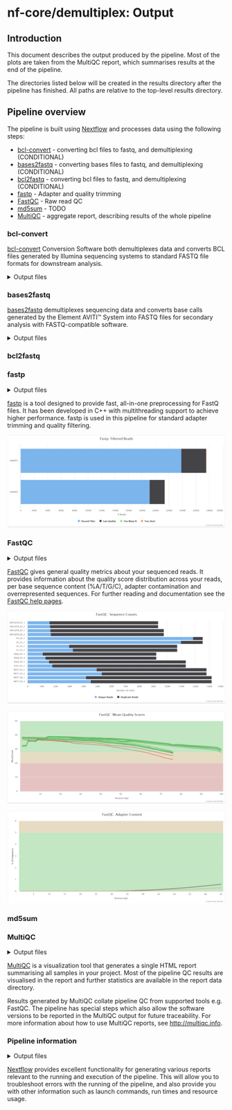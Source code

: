 # nf-core/demultiplex: Output

## Introduction

This document describes the output produced by the pipeline. Most of the plots are taken from the MultiQC report, which summarises results at the end of the pipeline.

The directories listed below will be created in the results directory after the pipeline has finished. All paths are relative to the top-level results directory.

## Pipeline overview

The pipeline is built using [Nextflow](https://www.nextflow.io/) and processes data using the following steps:

- [bcl-convert](#bcl-convert) - converting bcl files to fastq, and demultiplexing (CONDITIONAL)
- [bases2fastq](#bases2fastq) - converting bases files to fastq, and demultiplexing (CONDITIONAL)
- [bcl2fastq](#bcl2fastq) - converting bcl files to fastq, and demultiplexing (CONDITIONAL)
- [fastp](#fastp) - Adapter and quality trimming
- [FastQC](#fastqc) - Raw read QC
- [md5sum](#md5sum) - TODO
- [MultiQC](#multiqc) - aggregate report, describing results of the whole pipeline

### bcl-convert

[bcl-convert](https://support.illumina.com/sequencing/sequencing_software/bcl-convert.html) Conversion Software both demultiplexes data and converts BCL files generated by Illumina sequencing systems to standard FASTQ file formats for downstream analysis.

<details markdown="1">
<summary>Output files</summary>

- `samplename/sample.fastq.gz`
  - Untrimmed raw fastq files

</details>

### bases2fastq

[bases2fastq](https://go.elementbiosciences.com/bases2fastq-download) demultiplexes sequencing data and converts base calls generated by the Element AVITI™ System into FASTQ files for secondary analysis with FASTQ-compatible software.

<details markdown="1">
<summary>Output files</summary>

| File                      | Directory        | Description                                                                      |
| :------------------------ | :--------------- | :------------------------------------------------------------------------------- |
| `bases2fastq.log`         | info             | Log file that records software events                                            |
| HTML QC report            | Root             | Interactive report on run performance and quality                                |
| FASTQ                     | Samples/{sample} | The primary output of Bases2Fastq                                                |
| `Metrics.csv`             | Root             | Statistics for each lane: mismatch rates, percent assigned, and per-sample yield |
| `RunManifest.csv`         | Root             | The AOS- or user-created run manifest                                            |
| `RunManifestErrors.json`  | info             | A record of errors in the run manifest                                           |
| `RunParameters.json`      | Root             | A copy of the original run parameters file                                       |
| `RunStats.json`           | Root             | Information on run performance                                                   |
| Sample statistics         | Samples/{sample} | Information on the performance of each sample in the run                         |
| `UnassignedSequences.csv` | Root             | The most frequent unassigned index sequences with approximate counts\*           |

</details>

### bcl2fastq

<!-- TODO -->

### fastp

<details markdown="1">
<summary>Output files</summary>

- `fastp/`
  - `*.fastp.html`: Trimming report in html format.
  - `*.fastp.json`: Trimming report in json format.
- `fastp/log/`
  - `*.fastp.log`: Trimming log file.
- `fastqc/trim/`
  - `*_fastqc.html`: FastQC report of the trimmed reads.
  - `*_fastqc.zip`: Zip archive containing the FastQC report, tab-delimited data file and plot images.

</details>

[fastp](https://github.com/OpenGene/fastp) is a tool designed to provide fast, all-in-one preprocessing for FastQ files. It has been developed in C++ with multithreading support to achieve higher performance. fastp is used in this pipeline for standard adapter trimming and quality filtering.

![MultiQC - fastp filtered reads plot](images/mqc_fastp_plot.png)

### FastQC

<details markdown="1">
<summary>Output files</summary>

- `fastqc/`
  - `*_fastqc.html`: FastQC report containing quality metrics.
  - `*_fastqc.zip`: Zip archive containing the FastQC report, tab-delimited data file and plot images.

> **NB:** The FastQC plots in this directory are generated relative to the raw, input reads. They may contain adapter sequence and regions of low quality. To see how your reads look after adapter and quality trimming please refer to the FastQC reports in the `trimgalore/fastqc/` directory.

</details>

[FastQC](http://www.bioinformatics.babraham.ac.uk/projects/fastqc/) gives general quality metrics about your sequenced reads. It provides information about the quality score distribution across your reads, per base sequence content (%A/T/G/C), adapter contamination and overrepresented sequences. For further reading and documentation see the [FastQC help pages](http://www.bioinformatics.babraham.ac.uk/projects/fastqc/Help/).

![MultiQC - FastQC sequence counts plot](images/mqc_fastqc_counts.png)

![MultiQC - FastQC mean quality scores plot](images/mqc_fastqc_quality.png)

![MultiQC - FastQC adapter content plot](images/mqc_fastqc_adapter.png)

### md5sum

### MultiQC

<details markdown="1">
<summary>Output files</summary>

- `multiqc/`
  - `multiqc_report.html`: a standalone HTML file that can be viewed in your web browser.
  - `multiqc_data/`: directory containing parsed statistics from the different tools used in the pipeline.
  - `multiqc_plots/`: directory containing static images from the report in various formats.

</details>

[MultiQC](http://multiqc.info) is a visualization tool that generates a single HTML report summarising all samples in your project. Most of the pipeline QC results are visualised in the report and further statistics are available in the report data directory.

Results generated by MultiQC collate pipeline QC from supported tools e.g. FastQC. The pipeline has special steps which also allow the software versions to be reported in the MultiQC output for future traceability. For more information about how to use MultiQC reports, see <http://multiqc.info>.

### Pipeline information

<details markdown="1">
<summary>Output files</summary>

- `pipeline_info/`
  - Reports generated by Nextflow: `execution_report.html`, `execution_timeline.html`, `execution_trace.txt` and `pipeline_dag.dot`/`pipeline_dag.svg`.
  - Reports generated by the pipeline: `pipeline_report.html`, `pipeline_report.txt` and `software_versions.yml`. The `pipeline_report*` files will only be present if the `--email` / `--email_on_fail` parameter's are used when running the pipeline.
  - Reformatted samplesheet files used as input to the pipeline: `samplesheet.valid.csv`.

</details>

[Nextflow](https://www.nextflow.io/docs/latest/tracing.html) provides excellent functionality for generating various reports relevant to the running and execution of the pipeline. This will allow you to troubleshoot errors with the running of the pipeline, and also provide you with other information such as launch commands, run times and resource usage.
